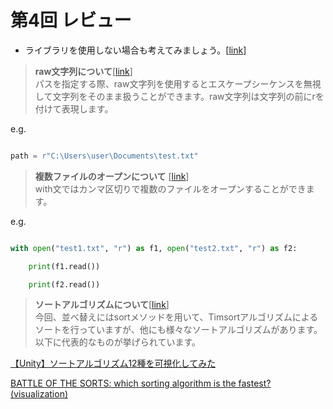 # 第4回 レビュー
* ライブラリを使用しない場合も考えてみましょう。[[link](kadai4%20shimokawara.ipynb)]

> **raw文字列について**[[link](_exp4_1.ipynb)]  
パスを指定する際、raw文字列を使用するとエスケープシーケンスを無視して文字列をそのまま扱うことができます。raw文字列は文字列の前にrを付けて表現します。



e.g.

```python

path = r"C:\Users\user\Documents\test.txt"

``` 

> **複数ファイルのオープンについて** [[link](_exp4_1.ipynb)]  
with文ではカンマ区切りで複数のファイルをオープンすることができます。  

e.g.

```python

with open("test1.txt", "r") as f1, open("test2.txt", "r") as f2:

    print(f1.read())

    print(f2.read())

```

> **ソートアルゴリズムについて**[[link](_exp4_1.ipynb)]  
今回、並べ替えにはsortメソッドを用いて、Timsortアルゴリズムによるソートを行っていますが、他にも様々なソートアルゴリズムがあります。以下に代表的なものが挙げられています。

[【Unity】ソートアルゴリズム12種を可視化してみた](https://qiita.com/r-ngtm/items/f4fa55c77459f63a5228)

[BATTLE OF THE SORTS: which sorting algorithm is the fastest? (visualization)](https://www.youtube.com/watch?v=OOBBI-kSChM)

